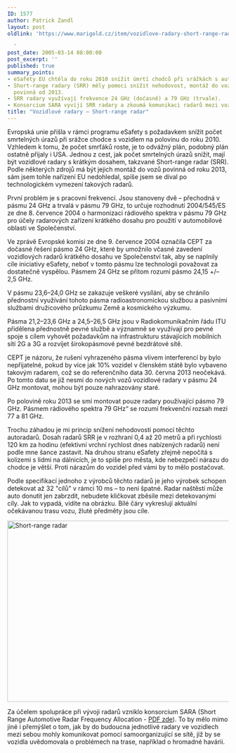 ```yaml
---
ID: 1577
author: Patrick Zandl
layout: post
oldlink: 'https://www.marigold.cz/item/vozidlove-radary-short-range-radar

  '
post_date: 2005-03-14 08:00:00
post_excerpt: ''
published: true
summary_points:
- eSafety EU chtěla do roku 2010 snížit úmrtí chodců při srážkách s auty na polovinu.
- Short-range radary (SRR) měly pomoci snížit nehodovost, montáž do vozů měla být
  povinná od 2013.
- SRR radary využívají frekvence 24 GHz (dočasně) a 79 GHz (trvale).
- Konsorcium SARA vyvíjí SRR radary a zkoumá komunikaci radarů mezi vozidly.
title: "Vozidlové radary – Short-range radar"
---
```


<p>Evropská unie přišla v rámci programu eSafety s požadavkem snížit počet smrtelných úrazů při srážce chodce s vozidlem na polovinu do roku 2010. Vzhledem k tomu, že počet smrťáků roste, je to odvážný plán, podobný plán ostatně přijaly i USA. Jednou z cest, jak počet smrtelných úrazů snížit, mají být vozidlové radary s krátkým dosahem, takzvané Short-range radar (SRR). Podle některých zdrojů má být jejich montáž do vozů povinná od roku 2013, sám jsem tohle nařízení EU nedohledal, spíše jsem se díval po technologickém vymezení takových radarů.</p>

<p>První problém je s pracovní frekvencí. Jsou stanoveny dvě – přechodná v pásmu 24 GHz a trvalá v pásmu 79 GHz, to určuje rozhodnutí 2004/545/ES ze dne 8. července 2004 o harmonizaci rádiového spektra v pásmu 79 GHz pro účely radarových zařízení krátkého dosahu pro použití v automobilové oblasti ve Společenství. </p>

<p>Ve zprávě Evropské komisi ze dne 9. července 2004 označila CEPT za dočasné řešení pásmo 24 GHz, které by umožnilo včasné zavedení vozidlových radarů krátkého dosahu ve Společenství tak, aby se naplnily cíle iniciativy
eSafety, neboť v tomto pásmu lze technologii považovat za dostatečně vyspělou. Pásmem 24 GHz se přitom rozumí pásmo 24,15 +/– 2,5 GHz.</p>

<p>V pásmu 23,6–24,0 GHz se zakazuje veškeré vysílání, aby se chránilo přednostní využívání tohoto pásma radioastronomickou službou a pasivními službami družicového průzkumu Země a kosmického výzkumu.</p>

<p>Pásma 21,2–23,6 GHz a 24,5–26,5 GHz jsou v Radiokomunikačním řádu ITU přidělena přednostně pevné službě a významně se využívají pro pevné spoje s cílem vyhovět požadavkům na infrastrukturu stávajících mobilních sítí 2G a 3G a rozvíjet širokopásmové pevné bezdrátové sítě.</p>

<p>CEPT je názoru, že rušení vyhrazeného pásma vlivem interferencí by bylo nepřijatelné, pokud by více jak 10% vozidel v členském státě bylo vybaveno takovým radarem, což se do referenčního data 30. června 2013 neočekává. Po tomto datu se již nesmí do nových vozů vozidlové radary v pásmu 24 GHz montovat, mohou být pouze nahrazovány staré.</p>

<p>Po polovině roku 2013 se smí montovat pouze radary používající pásmo 79 GHz. Pásmem rádiového spektra 79 GHz“ se rozumí frekvenční rozsah mezi 77 a 81 GHz.</p>

<p>Trochu záhadou je mi princip snížení nehodovosti pomocí těchto autoradarů. Dosah radarů SRR je v rozhraní 0,4 až 20 metrů a při rychlosti 120 km za hodinu (efektivní vrchní rychlost dnes nabízených radarů) není podle mne šance zastavit. Na druhou stranu eSafety zřejmě nepočítá s kolizemi s lidmi na dálnicích, je to spíše pro města, kde nebezpečí nárazu do chodce je větší. Proti nárazům do vozidel před vámi by to mělo postačovat. </p>

<p>Podle specifikací jednoho z výrobců těchto radarů je jeho výrobek schopen detekovat až 32 "cílů" v rámci 10 ms – to není špatné. Radar naštěstí může auto donutit jen zabrzdit, nebudete kličkovat zběsile mezi detekovanými cíly. Jak to vypadá, vidíte na obrázku. Bílé čáry vykreslují aktuální očekávanou trasu vozu, žluté předměty jsou cíle.</p>

<p><img src="/wp-content/uploads/20050314-srr-pozice.jpg" alt="Short-range radar" width="548" height="411" /></p>

<p>Za účelem spolupráce při vývoji radarů vzniklo konsorcium SARA (Short Range Automotive Radar Frequency Allocation - <a href="http://forum.europa.eu.int/irc/DownLoad/kYetA1JGmZGBuhJS-4o-RrJfRqOUdCoIqdJ-UsG0hUCSBUKd2wPb2I0EVDYcOHq0uqJB2O-5TZLxBZ6fZsTR6Fh-m9vxOeC/SARA%20presentation%20on%20SRR.pdf">PDF zde</a>). To by mělo mimo jiné i přemýšlet o tom, jak by do budoucna jednotlivé radary ve vozidlech mezi sebou mohly komunikovat pomocí samoorganizující se sítě, jíž by se vozidla uvědomovala o problémech na trase, například o hromadné havárii.
</p>